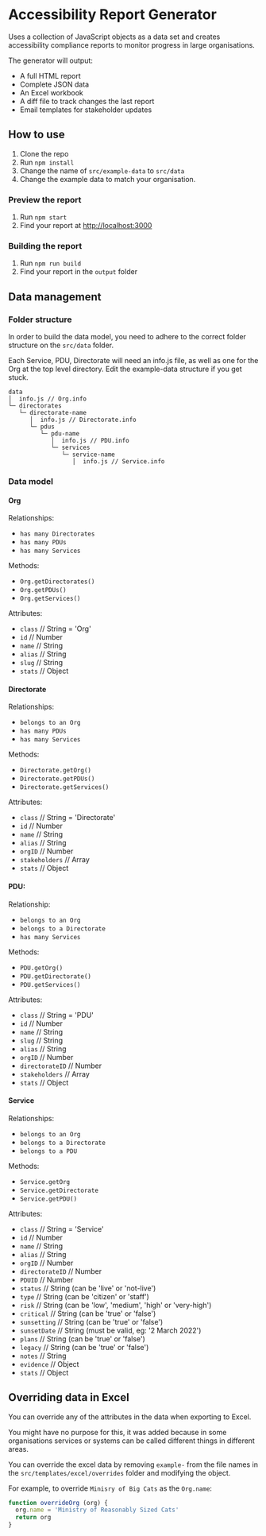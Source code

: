 # Accessibility Report Generator

Uses a collection of JavaScript objects as a data set and creates accessibility compliance reports to monitor progress in large organisations.

The generator will output:
- A full HTML report
- Complete JSON data
- An Excel workbook
- A diff file to track changes the last report
- Email templates for stakeholder updates

## How to use
1. Clone the repo
2. Run `npm install`
3. Change the name of `src/example-data` to `src/data`
4. Change the example data to match your organisation.

### Preview the report
1. Run `npm start`
2. Find your report at [http://localhost:3000](http://localhost:3000)

### Building the report
1. Run `npm run build`
2. Find your report in the `output` folder

## Data management

### Folder structure
In order to build the data model, you need to adhere to the correct folder structure on the `src/data` folder.

Each Service, PDU, Directorate will need an info.js file, as well as one for the Org at the top level directory. Edit the example-data structure if you get stuck.

```
data
│  info.js // Org.info
└─ directorates
   └─ directorate-name
      │  info.js // Directorate.info
      └─ pdus
         └─ pdu-name
            │  info.js // PDU.info
            └─ services
               └─ service-name
                  │  info.js // Service.info
```


### Data model

#### Org
Relationships:
- `has many Directorates`
- `has many PDUs`
- `has many Services`

Methods:
- `Org.getDirectorates()`
- `Org.getPDUs()`
- `Org.getServices()`

Attributes:
- `class` // String = 'Org'
- `id` // Number
- `name` // String
- `alias` // String
- `slug` // String
- `stats` // Object

#### Directorate
Relationships:
- `belongs to an Org`
- `has many PDUs`
- `has many Services`

Methods:
- `Directorate.getOrg()`
- `Directorate.getPDUs()`
- `Directorate.getServices()`

Attributes:
- `class` // String = 'Directorate'
- `id` // Number
- `name` // String
- `alias` // String
- `orgID` // Number
- `stakeholders` // Array
- `stats` // Object

#### PDU:
Relationship:
- `belongs to an Org`
- `belongs to a Directorate`
- `has many Services`

Methods:
- `PDU.getOrg()`
- `PDU.getDirectorate()`
- `PDU.getServices()`

Attributes:
- `class` // String = 'PDU'
- `id` // Number
- `name` // String
- `slug` // String
- `alias` // String
- `orgID` // Number
- `directorateID` // Number
- `stakeholders` // Array
- `stats` // Object

#### Service
Relationships:
- `belongs to an Org`
- `belongs to a Directorate`
- `belongs to a PDU`

Methods:
- `Service.getOrg`
- `Service.getDirectorate`
- `Service.getPDU()`

Attributes:
- `class` // String = 'Service'
- `id` // Number
- `name` // String
- `alias` // String
- `orgID` // Number
- `directorateID` // Number
- `PDUID` // Number
- `status` // String (can be 'live' or 'not-live')
- `type` // String (can be 'citizen' or 'staff')
- `risk` // String (can be 'low', 'medium', 'high' or 'very-high')
- `critical` // String (can be 'true' or 'false')
- `sunsetting` // String (can be 'true' or 'false')
- `sunsetDate` // String (must be valid, eg: '2 March 2022')
- `plans` // String (can be 'true' or 'false')
- `legacy` // String (can be 'true' or 'false')
- `notes` // String
- `evidence` // Object
- `stats` // Object

## Overriding data in Excel
You can override any of the attributes in the data when exporting to Excel. 

You might have no purpose for this, it was added because in some organisations services or systems can be called different things in different areas.

You can override the excel data by removing `example-` from the file names in the `src/templates/excel/overrides` folder and modifying the object.

For example, to override `Minisry of Big Cats` as the `Org.name`:

```js
function overrideOrg (org) {
  org.name = 'Ministry of Reasonably Sized Cats'
  return org
}
```